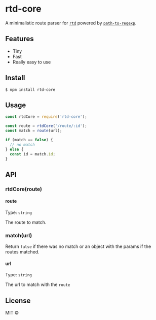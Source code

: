 # rtd-core

A minimalistic route parser for [`rtd`](https://github.com/herber/rtd) powered by [`path-to-regexp`](https://github.com/pillarjs/path-match).

## Features

- Tiny
- Fast
- Really easy to use

## Install

```
$ npm install rtd-core
```

## Usage

```js
const rtdCore = require('rtd-core');

const route = rtdCore('/route/:id');
const match = route(url);

if (match == false) {
  // no match
} else {
  const id = match.id;
}
```

## API

### rtdCore(route)

#### route

Type: `string`

The route to match.

### match(url)

Return `false` if there was no match or an object with the params if the routes matched.

#### url

Type: `string`

The url to match with the `route`

## License

MIT © [](http://tobihrbr.com)
